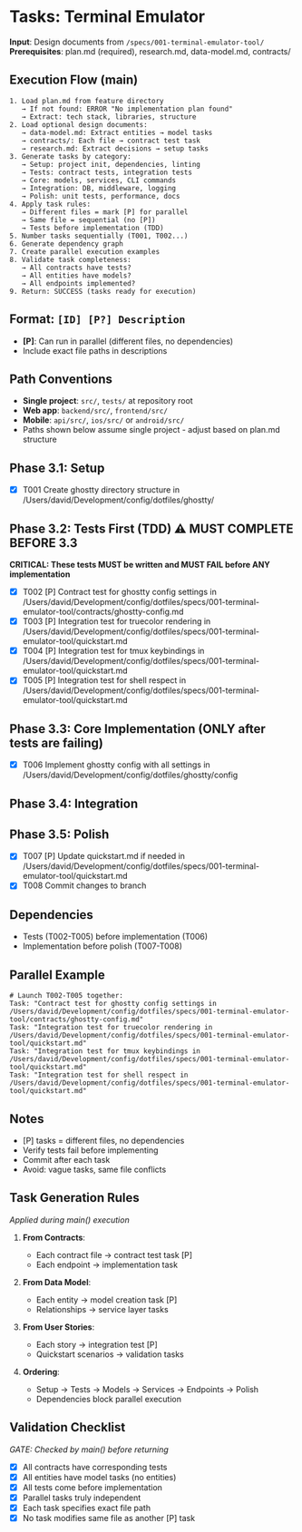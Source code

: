 # Tasks: Terminal Emulator

**Input**: Design documents from `/specs/001-terminal-emulator-tool/`
**Prerequisites**: plan.md (required), research.md, data-model.md, contracts/

## Execution Flow (main)

```plain
1. Load plan.md from feature directory
   → If not found: ERROR "No implementation plan found"
   → Extract: tech stack, libraries, structure
2. Load optional design documents:
   → data-model.md: Extract entities → model tasks
   → contracts/: Each file → contract test task
   → research.md: Extract decisions → setup tasks
3. Generate tasks by category:
   → Setup: project init, dependencies, linting
   → Tests: contract tests, integration tests
   → Core: models, services, CLI commands
   → Integration: DB, middleware, logging
   → Polish: unit tests, performance, docs
4. Apply task rules:
   → Different files = mark [P] for parallel
   → Same file = sequential (no [P])
   → Tests before implementation (TDD)
5. Number tasks sequentially (T001, T002...)
6. Generate dependency graph
7. Create parallel execution examples
8. Validate task completeness:
   → All contracts have tests?
   → All entities have models?
   → All endpoints implemented?
9. Return: SUCCESS (tasks ready for execution)
```

## Format: `[ID] [P?] Description`

- **[P]**: Can run in parallel (different files, no dependencies)
- Include exact file paths in descriptions

## Path Conventions

- **Single project**: `src/`, `tests/` at repository root
- **Web app**: `backend/src/`, `frontend/src/`
- **Mobile**: `api/src/`, `ios/src/` or `android/src/`
- Paths shown below assume single project - adjust based on plan.md structure

## Phase 3.1: Setup

- [x] T001 Create ghostty directory structure in /Users/david/Development/config/dotfiles/ghostty/

## Phase 3.2: Tests First (TDD) ⚠️ MUST COMPLETE BEFORE 3.3

**CRITICAL: These tests MUST be written and MUST FAIL before ANY implementation**

- [x] T002 [P] Contract test for ghostty config settings in /Users/david/Development/config/dotfiles/specs/001-terminal-emulator-tool/contracts/ghostty-config.md
- [x] T003 [P] Integration test for truecolor rendering in /Users/david/Development/config/dotfiles/specs/001-terminal-emulator-tool/quickstart.md
- [x] T004 [P] Integration test for tmux keybindings in /Users/david/Development/config/dotfiles/specs/001-terminal-emulator-tool/quickstart.md
- [x] T005 [P] Integration test for shell respect in /Users/david/Development/config/dotfiles/specs/001-terminal-emulator-tool/quickstart.md

## Phase 3.3: Core Implementation (ONLY after tests are failing)

- [x] T006 Implement ghostty config with all settings in /Users/david/Development/config/dotfiles/ghostty/config

## Phase 3.4: Integration

## Phase 3.5: Polish

- [x] T007 [P] Update quickstart.md if needed in /Users/david/Development/config/dotfiles/specs/001-terminal-emulator-tool/quickstart.md
- [x] T008 Commit changes to branch

## Dependencies

- Tests (T002-T005) before implementation (T006)
- Implementation before polish (T007-T008)

## Parallel Example

```plain
# Launch T002-T005 together:
Task: "Contract test for ghostty config settings in /Users/david/Development/config/dotfiles/specs/001-terminal-emulator-tool/contracts/ghostty-config.md"
Task: "Integration test for truecolor rendering in /Users/david/Development/config/dotfiles/specs/001-terminal-emulator-tool/quickstart.md"
Task: "Integration test for tmux keybindings in /Users/david/Development/config/dotfiles/specs/001-terminal-emulator-tool/quickstart.md"
Task: "Integration test for shell respect in /Users/david/Development/config/dotfiles/specs/001-terminal-emulator-tool/quickstart.md"
```

## Notes

- [P] tasks = different files, no dependencies
- Verify tests fail before implementing
- Commit after each task
- Avoid: vague tasks, same file conflicts

## Task Generation Rules

*Applied during main() execution*

1. **From Contracts**:
   - Each contract file → contract test task [P]
   - Each endpoint → implementation task

2. **From Data Model**:
   - Each entity → model creation task [P]
   - Relationships → service layer tasks

3. **From User Stories**:
   - Each story → integration test [P]
   - Quickstart scenarios → validation tasks

4. **Ordering**:
   - Setup → Tests → Models → Services → Endpoints → Polish
   - Dependencies block parallel execution

## Validation Checklist

*GATE: Checked by main() before returning*

- [x] All contracts have corresponding tests
- [x] All entities have model tasks (no entities)
- [x] All tests come before implementation
- [x] Parallel tasks truly independent
- [x] Each task specifies exact file path
- [x] No task modifies same file as another [P] task
